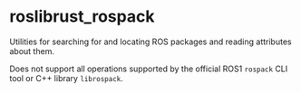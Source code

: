 # roslibrust_rospack
Utilities for searching for and locating ROS packages and reading attributes about them.

Does not support all operations supported by the official ROS1 `rospack` CLI tool or C++ library `librospack`.